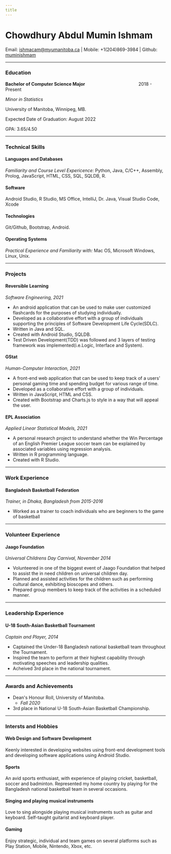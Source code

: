 ```yaml
---
title
---
```

# Chowdhury Abdul Mumin Ishmam

Email: ishmacam@myumanitoba.ca | Mobile: +1(204)869-3984 | Github: [muminishmam](github.com/muminishmam)

---

### Education 

**Bachelor of Computer Science Major**&emsp;&emsp;&emsp;&emsp;&emsp;&emsp;&emsp;&emsp;&emsp;&emsp;&emsp;&emsp;2018 - Present

*Minor in Statistics*

University of Manitoba, Winnipeg, MB. 

Expected Date of Graduation: August 2022

GPA: 3.65/4.50

---

### Technical Skills

#### **Languages and Databases**

*Familiarity and Course Level Expericence:* Python, Java, C/C++, Assembly, Prolog, JavaScript, HTML, CSS, SQL, SQLDB, R.

#### **Software** 

Android Studio, R Studio, MS Office, IntelliJ, Dr. Java, Visual Studio Code, Xcode

#### **Technologies**

Git/Github, Bootstrap, Android. 

#### **Operating Systems** 

*Practical Experience and Familiarity with:* Mac OS, Microsoft Windows, Linux, Unix.

---

### Projects

#### **Reversible Learning**

*Software Engineering, 2021*

- An android application that can be used to make user customized flashcards for the purposes of studying individually. 
- Developed as a collaborative effort with a group of individuals supporting the principles of Software Development Life Cycle(SDLC). 
- Written in Java and SQL.
- Created with Android Studio, SQLDB. 
- Test Driven Development(TDD) was followed and 3 layers of testing framework was implemented(i.e.Logic, Interface and System).


#### **GStat**

*Human-Computer Interaction, 2021*

- A front-end web application that can be used to keep track of a users' personal gaming time and spending budget for various range of time. 
- Developed as a collaborative effort with a group of individuals. 
- Written in JavaScript, HTML and CSS. 
- Created with Bootstrap and Charts.js to style in a way that will appeal the user. 


#### **EPL Association**

*Applied Linear Statistical Models, 2021*

- A personal research project to understand whether the Win Percentage of an English Premier League soccer team can be explained by associated variables using regression analysis. 
- Written in R programming language.
- Created with R Studio.

---

### Work Experience

#### **Bangladesh Basketball Federation**

*Trainer, in Dhaka, Bangladesh from 2015-2016*

- Worked as a trainer to coach individuals who are beginners to the game of basketball

---

### Volunteer Experience

#### **Jaago Foundation**

*Universal Childrens Day Carnival, November 2014*

- Volunteered in one of the biggest event of Jaago Foundation that helped to assist the in need children on universal children day. 
- Planned and assisted activities for the children such as performing cultural dance, exhibiting bioscopes and others. 
- Prepared group members to keep track of the activities in a scheduled manner. 

---


### Leadership Experience

#### **U-18 South-Asian Basketball Tournament**

*Captain and Player, 2014*

- Captained the Under-18 Bangladesh national basketball team throughout the Tournament. 
- Inspired the team to perform at their highest capability through motivating speeches and leadership qualities.  
- Acheived 3rd place in the national tournament. 

---


### Awards and Achievements

- Dean's Honour Roll, University of Manitoba.
    - *Fall 2020*
- 3rd place in National U-18 South-Asian Basketball Championship. 

---


### Intersts and Hobbies

#### **Web Design and Software Development**

Keenly interested in developing websites using front-end development tools and developing software applications using Android Studio.

#### **Sports** 

An avid sports enthusiast, with experience of playing cricket, basketball, soccer and badminton. Represented my home country by playing for the Bangladesh national basketball team in several occasions.

#### **Singing and playing musical instruments**

Love to sing alongside playing musical instruments such as guitar and keyboard. Self-taught guitarist and keyboard player. 

#### **Gaming**

Enjoy strategic, individual and team games on several platforms such as Play Station, Mobile, Nintendo, Xbox, etc. 

